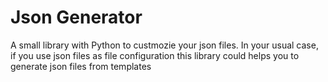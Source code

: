 # Json Generator
A small library with Python to custmozie your json files.
In your usual case, if you use json files as file configuration this library could helps you to generate json files from templates
